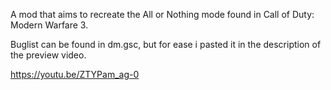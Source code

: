 A mod that aims to recreate the All or Nothing mode found in Call of Duty: Modern Warfare 3.

Buglist can be found in dm.gsc, but for ease i pasted it in the description of the preview video.

https://youtu.be/ZTYPam_ag-0
